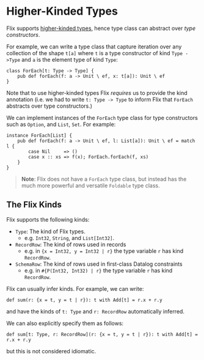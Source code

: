 # Higher-Kinded Types

Flix supports [higher-kinded
types](https://en.wikipedia.org/wiki/Kind_(type_theory)), hence type class can
abstract over _type constructors_. 

For example, we can write a type class that capture iteration over any
collection of the shape `t[a]` where `t` is a type constructor of kind
 `Type ->Type` and `a` is the element type of kind `Type`:

```flix
class ForEach[t: Type -> Type] {
    pub def forEach(f: a -> Unit \ ef, x: t[a]): Unit \ ef
}
```

Note that to use higher-kinded types Flix _requires_ us to provide the kind
annotation (i.e. we had to write `t: Type -> Type` to inform Flix that `ForEach`
abstracts over type constructors.)

We can implement instances of the `ForEach` type class for type constructors
such as `Option`, and `List`, `Set`. For example:

```flix
instance ForEach[List] {
    pub def forEach(f: a -> Unit \ ef, l: List[a]): Unit \ ef = match l {
        case Nil     => ()
        case x :: xs => f(x); ForEach.forEach(f, xs)
    }
}
```

> **Note**: Flix does not have a `ForEach` type class, but instead has the much
> more powerful and versatile `Foldable` type class. 

## The Flix Kinds

Flix supports the following kinds:

- `Type`: The kind of Flix types.
    - e.g. `Int32`, `String`, and `List[Int32]`.
- `RecordRow`: The kind of rows used in records 
    - e.g. in `{x = Int32, y = Int32 | r}` the type variable `r` has kind `RecordRow`.
- `SchemaRow`: The kind of rows used in first-class Datalog constraints
    - e.g. in `#{P(Int32, Int32) | r}` the type variable `r` has kind `RecordRow`.

Flix can usually infer kinds. For example, we can write:

```flix
def sum(r: {x = t, y = t | r}): t with Add[t] = r.x + r.y
```

and have the kinds of `t: Type` and `r: RecordRow` automatically inferred.

We can also explicitly specify them as follows:

```flix
def sum[t: Type, r: RecordRow](r: {x = t, y = t | r}): t with Add[t] = r.x + r.y
```

but this is not considered idiomatic.


